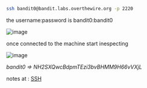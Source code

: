 ```bash
ssh bandit0@bandit.labs.overthewire.org -p 2220 
```
the username:password is bandit0:bandit0

![image](https://user-images.githubusercontent.com/72671239/218373911-c72993b6-61cb-49d7-955d-e6366dd0cede.png)

once connected to the machine start inespecting 

![image](https://user-images.githubusercontent.com/72671239/218374411-c8d77994-c01d-436e-96e4-fe470b7c8142.png)

_bandit0 => NH2SXQwcBdpmTEzi3bvBHMM9H66vVXjL_

notes at : [SSH](https://github.com/olaayman999/overthewire/tree/main/bandit/notes)
